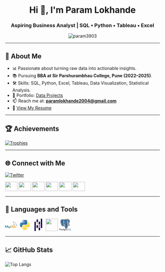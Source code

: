 <h1 align="center">Hi 👋, I'm Param Lokhande</h1>
<h3 align="center">Aspiring Business Analyst | SQL • Python • Tableau • Excel</h3>

<p align="center">
  <img src="https://komarev.com/ghpvc/?username=param3903&label=Profile%20views&color=0e75b6&style=flat" alt="param3903" />
</p>

---

## 🚀 About Me
- 📊 Passionate about turning raw data into actionable insights.
- 📚 Pursuing **BBA at Sir Parshurambhau College, Pune (2022–2025)**.
- 🛠️ Skills: SQL, Python, Excel, Tableau, Data Visualization, Statistical Analysis.
- 📁 Portfolio: [Data Projects](https://www.datascienceportfol.io/paramlokhande)
- 📫 Reach me at: **paramlokhande2004@gmail.com**
- 📄 [View My Resume](https://docs.google.com/document/d/1fFTo-G_NpkdNsN77qmlVclL6-CxXnULlrHZOCoW_REk/edit?usp=sharing)

---

## 🏆 Achievements
<p align="left">
  <a href="https://github.com/ryo-ma/github-profile-trophy">
    <img src="https://github-profile-trophy.vercel.app/?username=param3903&theme=flat&column=3&margin-w=15&margin-h=15" alt="Trophies" />
  </a>
</p>

---

## 🌐 Connect with Me
<p align="left">
  <a href="https://twitter.com/lokhandeparam" target="_blank"><img src="https://img.shields.io/twitter/follow/lokhandeparam?logo=twitter&style=for-the-badge" alt="Twitter" /></a>
</p>
<p align="left">
  <a href="https://twitter.com/lokhandeparam" target="_blank"><img src="https://raw.githubusercontent.com/rahuldkjain/github-profile-readme-generator/master/src/images/icons/Social/twitter.svg" height="30" width="40" /></a>
  <a href="https://linkedin.com/in/param-lokhande-21b39a264/" target="_blank"><img src="https://raw.githubusercontent.com/rahuldkjain/github-profile-readme-generator/master/src/images/icons/Social/linked-in-alt.svg" height="30" width="40" /></a>
  <a href="https://kaggle.com/paramvijaylokhande" target="_blank"><img src="https://raw.githubusercontent.com/rahuldkjain/github-profile-readme-generator/master/src/images/icons/Social/kaggle.svg" height="30" width="40" /></a>
  <a href="https://www.hackerrank.com/paramlokhande201" target="_blank"><img src="https://raw.githubusercontent.com/rahuldkjain/github-profile-readme-generator/master/src/images/icons/Social/hackerrank.svg" height="30" width="40" /></a>
  <a href="https://www.leetcode.com/param_lokhande_" target="_blank"><img src="https://raw.githubusercontent.com/rahuldkjain/github-profile-readme-generator/master/src/images/icons/Social/leet-code.svg" height="30" width="40" /></a>
  <a href="https://www.hackerearth.com/@paramlokhande201" target="_blank"><img src="https://raw.githubusercontent.com/rahuldkjain/github-profile-readme-generator/master/src/images/icons/Social/hackerearth.svg" height="30" width="40" /></a>
</p>

---

## 🧰 Languages and Tools
<p align="left">
  <a href="https://www.mysql.com/" target="_blank"><img src="https://raw.githubusercontent.com/devicons/devicon/master/icons/mysql/mysql-original-wordmark.svg" width="40" height="40" /></a>
  <a href="https://www.python.org" target="_blank"><img src="https://raw.githubusercontent.com/devicons/devicon/master/icons/python/python-original.svg" width="40" height="40" /></a>
  <a href="https://pandas.pydata.org/" target="_blank"><img src="https://raw.githubusercontent.com/devicons/devicon/2ae2a900d2f041da66e950e4d48052658d850630/icons/pandas/pandas-original.svg" width="40" height="40" /></a>
  <a href="https://seaborn.pydata.org/" target="_blank"><img src="https://seaborn.pydata.org/_images/logo-mark-lightbg.svg" width="40" height="40" /></a>
  <a href="https://www.postgresql.org" target="_blank"><img src="https://raw.githubusercontent.com/devicons/devicon/master/icons/postgresql/postgresql-original-wordmark.svg" width="40" height="40" /></a>
</p>

---

## 📈 GitHub Stats
<p align="left">
  <img src="https://github-readme-stats.vercel.app/api/top-langs?username=param3903&show_icons=true&locale=en&layout=compact" alt="Top Langs" />
</p>
